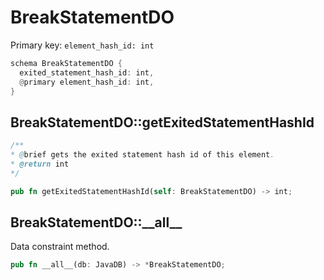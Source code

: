 # BreakStatementDO

Primary key: `element_hash_id: int`

```rust
schema BreakStatementDO {
  exited_statement_hash_id: int,
  @primary element_hash_id: int,
}
```
## BreakStatementDO::getExitedStatementHashId

```java
/**
* @brief gets the exited statement hash id of this element.
* @return int
*/
```
```rust
pub fn getExitedStatementHashId(self: BreakStatementDO) -> int;
```
## BreakStatementDO::\_\_all\_\_

Data constraint method.

```rust
pub fn __all__(db: JavaDB) -> *BreakStatementDO;
```
